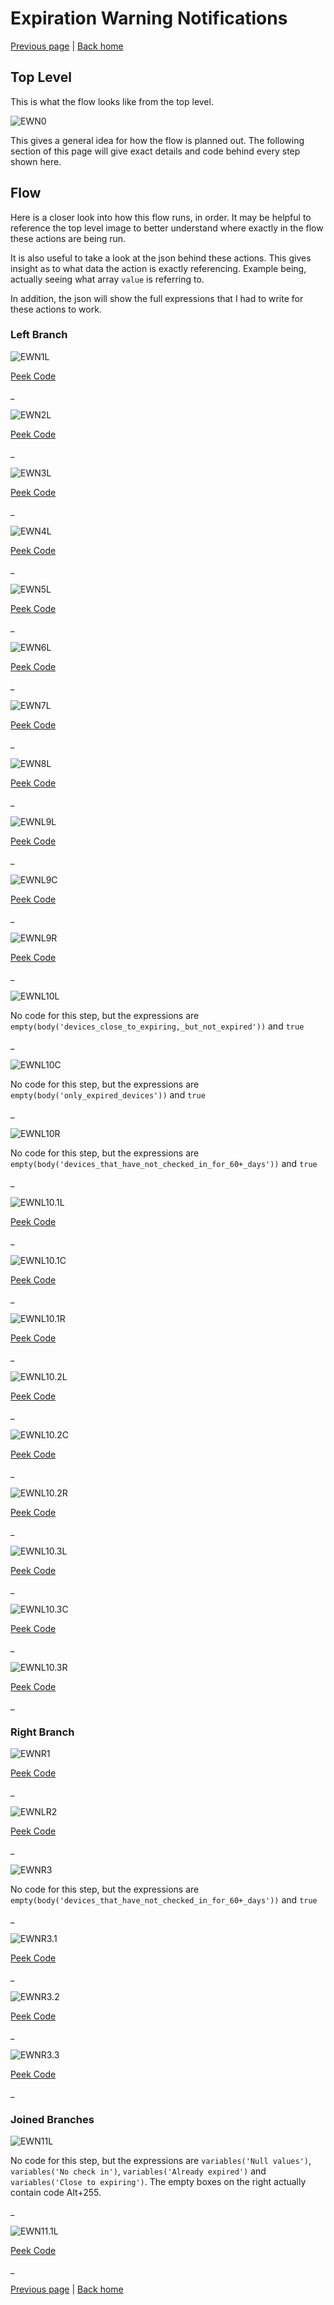 # Expiration Warning Notifications

[Previous page](/ExpirationWarningNotifications/readme.md) | [Back home](/README.md)

## Top Level

This is what the flow looks like from the top level.

![EWN0](/ExpirationWarningNotifications/Flow/Screenshots/EWN0toplevel.png)

This gives a general idea for how the flow is planned out. The following section of this page will give exact details and code behind every step shown here.

## Flow

Here is a closer look into how this flow runs, in order. It may be helpful to reference the top level image to better understand where exactly in the flow these actions are being run.

It is also useful to take a look at the json behind these actions. This gives insight as to what data the action is exactly referencing. Example being, actually seeing what array ``value`` is referring to.

In addition, the json will show the full expressions that I had to write for these actions to work.

### Left Branch

![EWN1L](/ExpirationWarningNotifications/Flow/Screenshots/EWN1Lpullallwithexpirationdatemarkedforrenewalandlastcheckin.png)

[Peek Code](/ExpirationWarningNotifications/Flow/PeekCode/EWN1Lpullallwithexpirationdatemarkedforrenewalandlastcheckin.json)

_

![EWN2L](/ExpirationWarningNotifications/Flow/Screenshots/EWN2LaddDaysToExpirytoobjects.png)

[Peek Code](/ExpirationWarningNotifications/Flow/PeekCode/EWN2LaddDaysToExpirytoobjects.json)

_

![EWN3L](/ExpirationWarningNotifications/Flow/Screenshots/EWN3LaddDaysSinceCheckIntoobjects2.png)

[Peek Code](/ExpirationWarningNotifications/Flow/PeekCode/EWN3LaddDaysSinceCheckIntoobjects2.json)

_

![EWN4L](/ExpirationWarningNotifications/Flow/Screenshots/EWN4LmakeDaysToExpiryanavailableproperty.png)

[Peek Code](/ExpirationWarningNotifications/Flow/PeekCode/EWN4LmakeDaysToExpiryanavailableproperty.json)

_

![EWN5L](/ExpirationWarningNotifications/Flow/Screenshots/EWN5LdevicesclosetoexpiringANDalreadyexpiredfulllist.png)

[Peek Code](/ExpirationWarningNotifications/Flow/PeekCode/EWN5LdevicesclosetoexpiringANDalreadyexpiredfulllist.json)

_

![EWN6L](/ExpirationWarningNotifications/Flow/Screenshots/EWN6Lclosetoexpiringvariable.png)

[Peek Code](/ExpirationWarningNotifications/Flow/PeekCode/EWN6Lclosetoexpiringvariable.json)

_

![EWN7L](/ExpirationWarningNotifications/Flow/Screenshots/EWN7Lalreadyexpiredvariable.png)

[Peek Code](/ExpirationWarningNotifications/Flow/PeekCode/EWN7Lalreadyexpiredvariable.json)

_

![EWN8L](/ExpirationWarningNotifications/Flow/Screenshots/EWN8Lnocheckinvariable.png)

[Peek Code](/ExpirationWarningNotifications/Flow/PeekCode/EWN8Lnocheckinvariable.json)

_

![EWNL9L](/ExpirationWarningNotifications/Flow/Screenshots/EWNL9Ldevicesclosetoexpiringbutnotexpired.png)

[Peek Code](/ExpirationWarningNotifications/Flow/PeekCode/EWNL9Ldevicesclosetoexpiringbutnotexpired.json)

_

![EWNL9C](/ExpirationWarningNotifications/Flow/Screenshots/EWNL9Conlyexpireddevices.png)

[Peek Code](/ExpirationWarningNotifications/Flow/PeekCode/EWNL9Conlyexpireddevices.json)

_

![EWNL9R](/ExpirationWarningNotifications/Flow/Screenshots/EWNL9Rdevicesthathavenotcheckedinfor60days.png)

[Peek Code](/ExpirationWarningNotifications/Flow/PeekCode/EWNL9Rdevicesthathavenotcheckedinfor60days.json)

_

![EWNL10L](/ExpirationWarningNotifications/Flow/Screenshots/EWNL10Liftherearedevicesclosetoexpiringbutnotexpired.png)

No code for this step, but the expressions are ``empty(body('devices_close_to_expiring,_but_not_expired'))`` and ``true``

_

![EWNL10C](/ExpirationWarningNotifications/Flow/Screenshots/EWNL10Cifthereareexpireddevices.png)

No code for this step, but the expressions are ``empty(body('only_expired_devices'))`` and ``true``

_

![EWNL10R](/ExpirationWarningNotifications/Flow/Screenshots/EWNL10Riftherearedevicesthathavenotcheckedin.png)

No code for this step, but the expressions are ``empty(body('devices_that_have_not_checked_in_for_60+_days'))`` and ``true``

_

![EWNL10.1L](/ExpirationWarningNotifications/Flow/Screenshots/EWNL10.1LCreateHTMLtable.png)

[Peek Code](/ExpirationWarningNotifications/Flow/PeekCode/EWNL10.1LCreateHTMLtable.json)

_

![EWNL10.1C](/ExpirationWarningNotifications/Flow/Screenshots/EWNL10.1CCreateHTMLtable2.png)

[Peek Code](/ExpirationWarningNotifications/Flow/PeekCode/EWNL10.1CCreateHTMLtable2.json)

_

![EWNL10.1R](/ExpirationWarningNotifications/Flow/Screenshots/EWNL10.1RCreateHTMLtable4.png)

[Peek Code](/ExpirationWarningNotifications/Flow/PeekCode/EWNL10.1RCreateHTMLtable4.json)

_

![EWNL10.2L](/ExpirationWarningNotifications/Flow/Screenshots/EWNL10.2LCompose.png)

[Peek Code](/ExpirationWarningNotifications/Flow/PeekCode/EWNL10.2LCompose.json)

_

![EWNL10.2C](/ExpirationWarningNotifications/Flow/Screenshots/EWNL10.2CCompose2.png)

[Peek Code](/ExpirationWarningNotifications/Flow/PeekCode/EWNL10.2CCompose2.json)

_

![EWNL10.2R](/ExpirationWarningNotifications/Flow/Screenshots/EWNL10.2RCompose4.png)

[Peek Code](/ExpirationWarningNotifications/Flow/PeekCode/EWNL10.2RCompose4.json)

_

![EWNL10.3L](/ExpirationWarningNotifications/Flow/Screenshots/EWNL10.3LSetvariable.png)

[Peek Code](/ExpirationWarningNotifications/Flow/PeekCode/EWNL10.3LSetvariable.json)

_

![EWNL10.3C](/ExpirationWarningNotifications/Flow/Screenshots/EWNL10.3CSetvariable2.png)

[Peek Code](/ExpirationWarningNotifications/Flow/PeekCode/EWNL10.3CSetvariable2.json)

_

![EWNL10.3R](/ExpirationWarningNotifications/Flow/Screenshots/EWNL10.3RSetvariable4.png)

[Peek Code](/ExpirationWarningNotifications/Flow/PeekCode/EWNL10.3RSetvariable4.json)

_

### Right Branch

![EWNR1](/ExpirationWarningNotifications/Flow/Screenshots/EWNR1pullallwithnullexpirationorstatus.png)

[Peek Code](/ExpirationWarningNotifications/Flow/PeekCode/EWNR1pullallwithnullexpirationorstatus.json)

_

![EWNLR2](/ExpirationWarningNotifications/Flow/Screenshots/EWNR2nullvaluevariable.png)

[Peek Code](/ExpirationWarningNotifications/Flow/PeekCode/EWNR2nullvaluevariable.json)

_

![EWNR3](/ExpirationWarningNotifications/Flow/Screenshots/EWNR3iftherearedeviceswithmissingvalues.png)

No code for this step, but the expressions are ``empty(body('devices_that_have_not_checked_in_for_60+_days'))`` and ``true``

_

![EWNR3.1](/ExpirationWarningNotifications/Flow/Screenshots/EWNR3.1CreateHTMLtable3.png)

[Peek Code](/ExpirationWarningNotifications/Flow/PeekCode/EWNR3.1CreateHTMLtable3.json)

_

![EWNR3.2](/ExpirationWarningNotifications/Flow/Screenshots/EWNR3.2Compose3.png)

[Peek Code](/ExpirationWarningNotifications/Flow/PeekCode/EWNR3.2Compose3.json)

_

![EWNR3.3](/ExpirationWarningNotifications/Flow/Screenshots/EWNR3.3SetVariable3.png)

[Peek Code](/ExpirationWarningNotifications/Flow/PeekCode/EWNR3.3SetVariable3.json)

_

### Joined Branches

![EWN11L](/ExpirationWarningNotifications/Flow/Screenshots/EWN11Liftheresanythingtoreportsendtheemail.png)

No code for this step, but the expressions are ``variables('Null values')``, ``variables('No check in')``, ``variables('Already expired')`` and ``variables('Close to expiring')``. The empty boxes on the right actually contain code Alt+255.

_

![EWN11.1L](/ExpirationWarningNotifications/Flow/Screenshots/EWN11.1LSendanemailV2.png)

[Peek Code](/ExpirationWarningNotifications/Flow/PeekCode/EWN11.1LSendanemailV2.json)

_


[Previous page](/ExpirationWarningNotifications/readme.md) | [Back home](/README.md)
